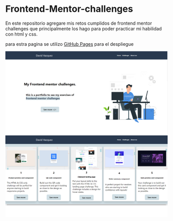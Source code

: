 # Frontend-Mentor-challenges
En este repositorio agregare mis retos cumplidos de frontend mentor challenges que principalmente los hago para poder practicar mi habilidad con html y css. 

para estra pagina se utilizo [GitHub Pages](https://daveoval.github.io/Frontend-Mentor-challenges/) para el despliegue

![This is an image](portfolio1.PNG)
![This is an image](portfolio2.PNG)

